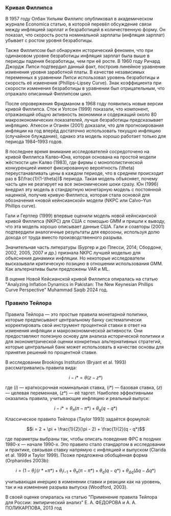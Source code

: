 ### Кривая Филлипса 

В 1957 году Олбан Уильям Филлипс опубликовал в академическом журнале Economica статью, в которой перевёл обсуждение связи между инфляцией зарплат и безработицей в количественную форму. Он показал, что скорость роста номинальной зарплаты (инфляция зарплат) убывает с ростом уровня безработицы. 

Также Филлипсом был обнаружен исторический феномен, что при одинаковом уровне безработицы инфляция зарплат была выше в периоды падения безработицы, чем при её росте. В 1960 году Ричард Джордж Липси подтвердил данный факт, построив линейное уравнение изменения уровня заработной платы. В качестве независимых переменных в уравнении Липси использовал уровень безработицы и скорость её изменения (Phillips–Lipsey Curve). Знак коэффициента при скорости изменения безработицы в уравнении был отрицательным, что отражало описанный Филлипсом цикл.

После опровержения Фридманом в 1968 году появились новые версии кривой Филлипса. Сток и Уотсон (1999) показали, что компонент, отражающий общую активность экономики и содержащий около 80 макроэкономических показателей, лучше безработицы предсказывает инфляцию. Аткесон и Оганян (2001) доказали, что для прогнозирования инфляции на год вперёд достаточно использовать текущую инфляцию (случайное блуждание), однако эта модель хорошо работает только для периода 1984–1993 годов.

В последнее время внимание исследователей сосредоточено на кривой Филлипса Калво–Юна, которая основана на простой модели жёсткости цен Калво (1983), где фирмы с монополистической конкуренцией имеют фиксированную вероятность \(\theta\) переустанавливать цены в каждом периоде, что в среднем происходит раз в $(\frac{1}{1-\theta})$ периода. Такая модель объясняет, почему часть цен не реагирует на все экономические шоки сразу. Юн (1996) внедрил эту модель в стандартную монетарную модель с постоянной наценкой, получив кривую Филлипса, которая стала основой для обозначения «новой кейнсианской» модели (NKPC или Calvo–Yun Phillips curve).

Гали и Гертлер (1999) впервые оценили модель новой кейнсианской кривой Филлипса (NKPC) для США с помощью GMM и пришли к выводу, что эта модель хорошо описывает данные США. Гали и соавторы (2001) подтвердили аналогичные результаты для еврозоны, используя долю дохода от труда вместо производственного разрыва. 

Значительная часть литературы (Бургер и дю Плесси, 2014; Сбордоне, 2002, 2005, 2007 и др.) признала NKPC лучшей моделью для объяснения динамики инфляции. Но некоторые исследователи высказывали критическую позицию в отношении использования GMM. Как альтернативы были предложены VAR и ML.


В оценке Новой Кейсианской кривой Филлипса опиралась на статью "Analyzing Inflation Dynamics in Pakistan: The New Keynesian Phillips Curve Perspective" Muhammad Saqib 2024 год.


### Правило Тейлора 
Правила Тейлора — это простые правила монетарной политики, которые предписывают центральному банку систематически корректировать свой инструмент процентной ставки в ответ на изменения инфляции и макроэкономической активности. Они предоставляют полезную основу для анализа исторической политики и для эконометрической оценки конкретных альтернативных стратегий, которые центральный банк может использовать в качестве основы для принятия решений по процентной ставке.

В исследовании Brookings Institution (Bryant et al. 1993) рассматривались правила вида:

$$i - i* = \theta (z - z*)$$

где ($i$) — краткосрочная номинальная ставка, ($i*$) — базовая ставка, ($z$) — целевая переменная, ($z*$) — её таргет. Наиболее эффективными оказались правила, учитывающие инфляцию и реальный выпуск:

$$i - i* = \theta_\pi (\pi - \pi*) + \theta_q (q - q*)$$

Классическое правило Тейлора (Taylor 1993) задаётся формулой:

$$i = 2 + \pi + \frac{1}{2}(\pi - 2) + \frac{1}{2}(q - q*)$$

где параметры выбраны так, чтобы описать поведение ФРС в поздних 1980-х — начале 1990-х. Это правило стало стандартом в исследовании и практике, связывая ставку напрямую с инфляцией и выпуском (Clarida et al. 1999 и Taylor 1999). Позже предложена обобщённая форма (Orphanides 2003b):

$$i = (1 - \theta_i)(r* + \pi*) + \theta_i i_{-1} + \theta_\pi (\pi - \pi*) + \theta_q (q - q*) + \theta_{\Delta q} (\Delta q - \Delta q*)$$

учитывающая инерцию в изменении ставки и реакции как на уровень, так и на изменение разрыва выпуска (Woodford, 2003).

В своей оценке опиралась на статью "Применение правила Тейлора для России:
эмпирический анализ" Е. А. ФЕДОРОВА и А. А. ПОЛИКАРПОВА, 2013 год
